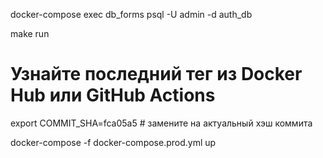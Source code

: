 docker-compose exec db_forms psql -U admin -d auth_db

make run 

# Узнайте последний тег из Docker Hub или GitHub Actions
export COMMIT_SHA=fca05a5  # замените на актуальный хэш коммита

docker-compose -f docker-compose.prod.yml up